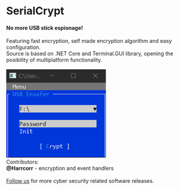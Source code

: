 # SerialCrypt
#### No more USB stick espionage!<br>
Featuring fast encryption, self made encryption algorithm and easy configuration.<br>Source is based on .NET Core and Terminal.GUI library, opening the posibility of multiplatform functionality.<br><br>
<img src='screenshot1.png'></img><br>
Contributors:<br>
<b>@Harrcorr</b> - encryption and event handlers
<br><br>
<a href="https://github.com/DivineSoftware">Follow us</a> for more cyber security related software releases.<br>


